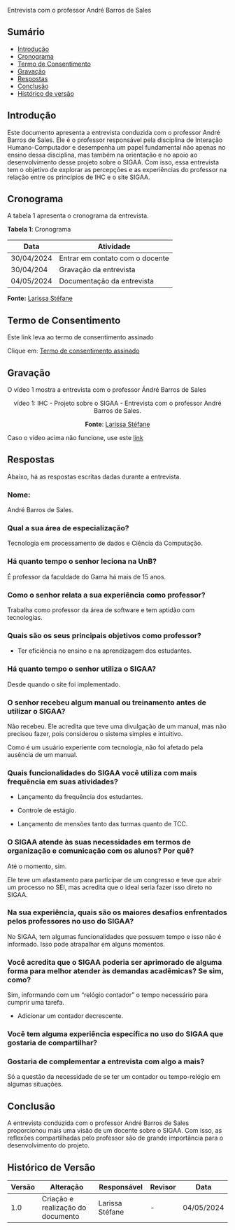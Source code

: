  Entrevista com o professor André Barros de Sales

## Sumário
* [Introdução](#Introdução)
* [Cronograma](#Cronograma)
* [Termo de Consentimento](#Termo-de-Consentimento)
* [Gravação](#Gravação)
* [Respostas](#Respostas)
* [Conclusão](#Conclusão)
* [Histórico de versão](#Histórico-de-versão)


## Introdução

Este documento apresenta a entrevista conduzida com o professor André Barros de Sales. Ele é o professor responsável pela disciplina de Interação Humano-Computador e desempenha um papel fundamental não apenas no ensino dessa disciplina, mas também na orientação e no apoio ao desenvolvimento desse projeto sobre o SIGAA. Com isso, essa entrevista tem o objetivo de explorar as percepções e as experiências do professor na relação entre os princípios de IHC e o site SIGAA.

## Cronograma


A tabela 1 apresenta o cronograma da entrevista.

  
**Tabela 1**: Cronograma

| Data | Atividade |
| - | - |
|30/04/2024 | Entrar em contato com o docente |
|30/04/204 | Gravação da entrevista |
| 04/05/2024 | Documentação da entrevista |

**Fonte:** [Larissa Stéfane](https://github.com/SkywalkerSupreme)

## Termo de Consentimento

Este link leva ao termo de consentimento assinado 

Clique em: [Termo de consentimento assinado](...) 


## Gravação

O vídeo 1 mostra a entrevista com o professor Ándré Barros de Sales


<center> 
vídeo 1: IHC - Projeto sobre o SIGAA - Entrevista com o professor André Barros de Sales. 
  

**Fonte**:  [Larissa Stéfane](https://github.com/SkywalkerSupreme)


</center>



Caso o vídeo acima não funcione, use este [link](...) 


## Respostas

Abaixo, há as respostas escritas dadas durante a entrevista.

### Nome:

André Barros de Sales.

### Qual a sua área de especialização?

Tecnologia em processamento de dados e Ciência da Computação.

### Há quanto tempo o senhor leciona na UnB?

É professor da faculdade do Gama há mais de 15 anos.

### Como o senhor relata a sua experiência como professor?

Trabalha como professor da área de software e tem aptidão com tecnologias.

### Quais são os seus principais objetivos como professor?

- Ter eficiência no ensino e na aprendizagem dos estudantes.

### Há quanto tempo o senhor utiliza o SIGAA?

Desde quando o site foi implementado.

### O senhor recebeu algum manual ou treinamento antes de utilizar o SIGAA?

Não recebeu. Ele acredita que teve uma divulgação de um manual, mas não precisou fazer, pois considerou o sistema simples e intuitivo.

Como é um usuário experiente com tecnologia, não foi afetado pela ausência de um manual.

### Quais funcionalidades do SIGAA você utiliza com mais frequência em suas atividades?

- Lançamento da frequência dos estudantes.

- Controle de estágio.

- Lançamento de mensões tanto das turmas quanto de TCC.

### O SIGAA atende às suas necessidades em termos de organização e comunicação com os alunos? Por quê?

Até o momento, sim.

Ele teve um afastamento para participar de um congresso e teve que abrir um processo no SEI, mas acredita que o ideal seria fazer isso direto no SIGAA.

### Na sua experiência, quais são os maiores desafios enfrentados pelos professores no uso do SIGAA?

No SIGAA, tem algumas funcionalidades que possuem tempo e isso não é informado. Isso pode atrapalhar em alguns momentos.

### Você acredita que o SIGAA poderia ser aprimorado de alguma forma para melhor atender às demandas acadêmicas? Se sim, como?

Sim, informando com um “relógio contador” o tempo necessário para cumprir uma tarefa.

- Adicionar um contador decrescente.

### Você tem alguma experiência específica no uso do SIGAA que gostaria de compartilhar?

### Gostaria de complementar a entrevista com algo a mais?

Só a questão da necessidade de se ter um contador ou tempo-relógio em algumas situações.

## Conclusão

A entrevista conduzida com o professor André Barros de Sales proporcionou mais uma visão de um docente sobre o SIGAA. Com isso, as reflexões compartilhadas pelo professor são de grande importância para o desenvolvimento do projeto. 

## Histórico de Versão

| Versão | Alteração | Responsável | Revisor | Data |
| - | - | - | - | - |
| 1.0 | Criação e realização do documento | Larissa Stéfane | - | 04/05/2024 |


